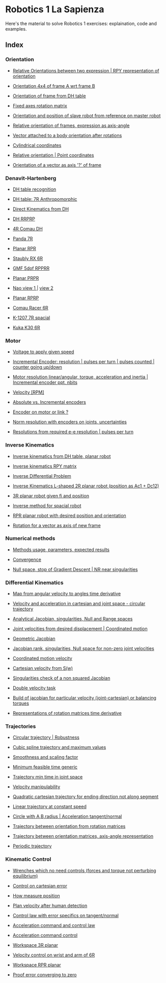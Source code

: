 # Robotics 1 La Sapienza

Here's the material to solve Robotics 1 exercises: explaination, code and examples.

## Index

### Orientation

- <a href='https://github.com/theroggio/Robotics-1-La-Sapienza/blob/master/exercises/orientation/Relative%20Orientations%20-%20RollPitchYaw%20Representation.md'> Relative Orientations between two expression | RPY representation of orientation </a>

- <a href='https://github.com/theroggio/Robotics-1-La-Sapienza/blob/master/exercises/orientation/Orientation%20of%20frames%20as%204by4%20matrix.md'> Orientation 4x4 of frame A wrt frame B </a>

- <a href='https://github.com/theroggio/Robotics-1-La-Sapienza/blob/master/exercises/orientation/Frame%20Orientation%20DH.md'> Orientation of frame from DH table </a>

- <a href='https://github.com/theroggio/Robotics-1-La-Sapienza/blob/master/exercises/orientation/Fixed%20Axes.md'> Fixed axes rotation matrix </a>

- <a href='https://github.com/theroggio/Robotics-1-La-Sapienza/blob/master/exercises/orientation/Orientation%20%26%20Position%20wrt%20Master%20Robot.md'> Orientation and position of slave robot from reference on master robot </a>

- <a href='https://github.com/theroggio/Robotics-1-La-Sapienza/blob/master/exercises/orientation/Relative%20Orientation%20as%20Axis-Angle.md'> Relative orientation of frames, expression as axis-angle </a>

- <a href='https://github.com/theroggio/Robotics-1-La-Sapienza/blob/master/exercises/orientation/Orientation%20of%20Vector%20attached%20to%20Rotating%20Body.md'> Vector attached to a body orientation after rotations </a>

- <a href='https://github.com/theroggio/Robotics-1-La-Sapienza/blob/master/exercises/orientation/Cylindrical%20Coordinates.md'> Cylindrical coordinates </a>

- <a href='https://github.com/theroggio/Robotics-1-La-Sapienza/blob/master/exercises/orientation/Point%20in%20different%20frames.md'> Relative orientation | Point coordinates </a>

- <a href='https://github.com/theroggio/Robotics-1-La-Sapienza/blob/master/exercises/orientation/Vector%20as%20Axis%20of%20newframe.md'> Orientation of a vector as axis '?' of frame </a>
  
### Denavit-Hartenberg 

- <a href='https://github.com/theroggio/Robotics-1-La-Sapienza/blob/master/exercises/Denavit-Hartenberg/Ex1.md'> DH table recognition </a>

- <a href='https://github.com/theroggio/Robotics-1-La-Sapienza/blob/master/exercises/Denavit-Hartenberg/Ex2.md'> DH table: 7R Anthropomorphic </a>

- <a href='https://github.com/theroggio/Robotics-1-La-Sapienza/blob/master/exercises/Denavit-Hartenberg/Ex3.md'> Direct Kinematics from DH </a>

- <a href='https://github.com/theroggio/Robotics-1-La-Sapienza/blob/master/exercises/Denavit-Hartenberg/images/dh3.JPG'> DH RRPRP </a>

- <a href='https://github.com/theroggio/Robotics-1-La-Sapienza/blob/master/exercises/Denavit-Hartenberg/images/4RComau.JPG'> 4R Comau DH </a>

- <a href='https://github.com/theroggio/Robotics-1-La-Sapienza/blob/master/exercises/Denavit-Hartenberg/images/panda7R.JPG'> Panda 7R </a>

- <a href='https://github.com/theroggio/Robotics-1-La-Sapienza/blob/master/exercises/Denavit-Hartenberg/images/DHforplanar.JPG'> Planar RPR </a>

- <a href='https://github.com/theroggio/Robotics-1-La-Sapienza/blob/master/exercises/Denavit-Hartenberg/images/staublyrxdh.JPG'> Staubly RX 6R </a>

- <a href='https://github.com/theroggio/Robotics-1-La-Sapienza/blob/master/exercises/Denavit-Hartenberg/images/GMF%20RPPRR.JPG'> GMF 5dof RPPRR </a>

- <a href='https://github.com/theroggio/Robotics-1-La-Sapienza/blob/master/exercises/Denavit-Hartenberg/images/planar%20PRPR.JPG'> Planar PRPR </a>

- <a href='https://github.com/theroggio/Robotics-1-La-Sapienza/blob/master/exercises/Denavit-Hartenberg/images/nao1.JPG'> Nao view 1 </a> | <a href='https://github.com/theroggio/Robotics-1-La-Sapienza/blob/master/exercises/Denavit-Hartenberg/images/nao2.JPG'> view 2 </a>

- <a href='https://github.com/theroggio/Robotics-1-La-Sapienza/blob/master/exercises/Denavit-Hartenberg/images/planar%20RPRP.JPG'> Planar RPRP </a>

- <a href='https://github.com/theroggio/Robotics-1-La-Sapienza/blob/master/exercises/Denavit-Hartenberg/images/comauracerdh.JPG'> Comau Racer 6R </a>

- <a href='https://github.com/theroggio/Robotics-1-La-Sapienza/blob/master/exercises/Denavit-Hartenberg/images/k1027%207r.JPG'> K-1207 7R spacial </a>

- <a href='https://github.com/theroggio/Robotics-1-La-Sapienza/blob/master/exercises/Denavit-Hartenberg/images/kuka%20kr%2030.JPG'> Kuka K30 6R </a>

### Motor 

- <a href='https://github.com/theroggio/Robotics-1-La-Sapienza/blob/master/exercises/motor/Steady%20State%20Motor%20Voltage%20and%20Speed.md'>Voltage to apply given speed </a>

- <a href='https://github.com/theroggio/Robotics-1-La-Sapienza/blob/master/exercises/motor/Incremental%20Ecnoder%2C%20Resolution%2C%20PPT%2C%20Count%20Up%20or%20Down.md'> Incremental Encoder: resolution | pulses per turn | pulses counted | counter going up/down </a>

- <a href='https://github.com/theroggio/Robotics-1-La-Sapienza/blob/master/exercises/motor/Angular%20Resolution%2C%20Incremental%20Encoder%2C%20Motor%20Inertia.md'> Motor resolution linear/angular, torque, acceleration and inertia | Incremental encoder ppt, nbits </a> 

- <a href='https://github.com/theroggio/Robotics-1-La-Sapienza/blob/master/exercises/motor/RPM%20velocity.md'> Velocity [RPM] </a>

- <a href='https://github.com/theroggio/Robotics-1-La-Sapienza/blob/master/exercises/motor/Absolute%20vs%20Incremental.md'> Absolute vs. Incremental encoders </a>

- <a href='https://github.com/theroggio/Robotics-1-La-Sapienza/blob/master/exercises/motor/Encoder%20position.md'> Encoder on motor or link ? </a>

- <a href='https://github.com/theroggio/Robotics-1-La-Sapienza/blob/master/exercises/motor/Norm%20uncertainty%20on%20resolution%20of%20joint%20encoders.md'> Norm resolution with encoders on joints, uncertainties </a>

- <a href='https://github.com/theroggio/Robotics-1-La-Sapienza/blob/master/exercises/motor/Resolution%20from%20E-E%20axis%20resolutions.md'> Resolutions from required e-e resolution | pulses per turn </a>

### Inverse Kinematics

- <a href='https://github.com/theroggio/Robotics-1-La-Sapienza/blob/master/exercises/inverse%20kinematics/Inverse%20planar%20c%2Bs%20c-s.md'> Inverse kinematics from DH table, planar robot </a>

- <a href='https://github.com/theroggio/Robotics-1-La-Sapienza/blob/master/exercises/inverse%20kinematics/Inverse%20RotMat.md'> Inverse kinematics RPY matrix </a>

- <a href='https://github.com/theroggio/Robotics-1-La-Sapienza/blob/master/exercises/inverse%20kinematics/Inverse%20Differential%20Problem.md'> Inverse Differential Problem </a>

- <a href='https://github.com/theroggio/Robotics-1-La-Sapienza/blob/master/exercises/inverse%20kinematics/Inverse%20Planar%20ac1%2Bdc12.md'> Inverse Kinematics L-shaped 2R planar robot (position as Ac1 + Dc12) </a>

- <a href='https://github.com/theroggio/Robotics-1-La-Sapienza/blob/master/exercises/inverse%20kinematics/Inverse%203R%20planar%20with%20final%20angle.md'> 3R planar robot given fi and position </a>

- <a href='https://github.com/theroggio/Robotics-1-La-Sapienza/blob/master/exercises/inverse%20kinematics/Inverse%20Spacial.md'> Inverse method for spacial robot </a>

- <a href='https://github.com/theroggio/Robotics-1-La-Sapienza/blob/master/exercises/inverse%20kinematics/Inverse%20RPR%20with%20angle.md'> RPR planar robot with desired position and orientation </a>

- <a href='https://github.com/theroggio/Robotics-1-La-Sapienza/blob/master/exercises/inverse%20kinematics/Inverse%20rotation.md'> Rotation for a vector as axis of new frame </a>

### Numerical methods

- <a href='https://github.com/theroggio/Robotics-1-La-Sapienza/blob/master/exercises/inverse%20kinematics/numerical%20methods/Method%20Comparison.md'> Methods usage, parameters, expected results </a>

- <a href='https://github.com/theroggio/Robotics-1-La-Sapienza/blob/master/exercises/inverse%20kinematics/numerical%20methods/If%20%26%20To%20What%20Convergence.md'> Convergence </a>

- <a href='https://github.com/theroggio/Robotics-1-La-Sapienza/blob/master/exercises/inverse%20kinematics/numerical%20methods/Stop%20Comparison%20%26%20Near%20Singularities.md'> Null space, stop of Gradient Descent | NR near singularities </a> 

### Differential Kinematics

- <a href='https://github.com/theroggio/Robotics-1-La-Sapienza/blob/master/exercises/differential%20kinematics/Time%20Derivative%20To%20Angular%20Velocity%20Map.md'> Map from angular velocity to angles time derivative </a>

- <a href='https://github.com/theroggio/Robotics-1-La-Sapienza/blob/master/exercises/differential%20kinematics/Cartesian%20%26%20Joint%20Velocities-Acceleration.md'> Velocity and acceleration in cartesian and joint space - circular trajectory </a>

- <a href='https://github.com/theroggio/Robotics-1-La-Sapienza/blob/master/exercises/differential%20kinematics/Jacobian%20Singularities%20and%20Spaces.md'> Analytical Jacobian, singularities, Null and Range spaces </a>

- <a href='https://github.com/theroggio/Robotics-1-La-Sapienza/blob/master/exercises/differential%20kinematics/Velocity%20Profile%20%26%20Scaling.md'> Joint velocities from desired displacement | Coordinated motion </a>

- <a href='https://github.com/theroggio/Robotics-1-La-Sapienza/blob/master/exercises/differential%20kinematics/Geometric%20Jacobian.md'> Geometric Jacobian </a>

- <a href='https://github.com/theroggio/Robotics-1-La-Sapienza/blob/master/exercises/differential%20kinematics/Jacobian%20analysis.md'> Jacobian rank, singularities, Null space for non-zero joint velocities </a>

- <a href='https://github.com/theroggio/Robotics-1-La-Sapienza/blob/master/exercises/differential%20kinematics/Coordination%20Velocity.md'> Coordinated motion velocity </a>

- <a href='https://github.com/theroggio/Robotics-1-La-Sapienza/blob/master/exercises/differential%20kinematics/Cartesian%20Velocity%20from%20S(w).md'> Cartesian velocity from S(w) </a>

- <a href='https://github.com/theroggio/Robotics-1-La-Sapienza/blob/master/exercises/differential%20kinematics/NonSquared%20Jacobian%20Analysis.md'> Singularities check of a non squared Jacobian </a>

- <a href='https://github.com/theroggio/Robotics-1-La-Sapienza/blob/master/exercises/differential%20kinematics/Two%20Velocity%20Requirements%20On%20Two%20Points.md'> Double velocity task </a>

- <a href='https://github.com/theroggio/Robotics-1-La-Sapienza/blob/master/exercises/differential%20kinematics/Balancing%20Vel-Torques.md'> Build of jacobian for particular velocity (joint-cartesian) or balancing torques </a>

- <a href='https://github.com/theroggio/Robotics-1-La-Sapienza/blob/master/exercises/differential%20kinematics/Rotation%20Matroces%20Time%20Derivative.md'> Representations of rotation matrices time derivative </a>

### Trajectories

- <a href='https://github.com/theroggio/Robotics-1-La-Sapienza/blob/master/exercises/trajectories/Circular%20Trajectory.md'> Circular trajectory | Robustness </a>

- <a href='https://github.com/theroggio/Robotics-1-La-Sapienza/blob/master/exercises/trajectories/Spline.md'> Cubic spline trajectory and maximum values </a>

- <a href='https://github.com/theroggio/Robotics-1-La-Sapienza/blob/master/exercises/trajectories/Smooth%20Quintic%20Polynomial.md'> Smoothness and scaling factor </a>

- <a href='https://github.com/theroggio/Robotics-1-La-Sapienza/blob/master/exercises/trajectories/Generic%20Minimal%20Time.md'> Minimum feasible time generic </a>

- <a href='https://github.com/theroggio/Robotics-1-La-Sapienza/blob/master/exercises/trajectories/Joint%20Trajectory%20Min%20Time.md'> Trajectory min time in joint space </a>

- <a href='https://github.com/theroggio/Robotics-1-La-Sapienza/blob/master/exercises/trajectories/Velocity%20Manipulability.md'> Velocity manipulability </a>

- <a href='https://github.com/theroggio/Robotics-1-La-Sapienza/blob/master/exercises/trajectories/Quadratic%20Trajectiry%20For%20Final%20Requested%20Orientation.md'> Quadratic cartesian trajectory for ending direction not along segment </a>

- <a href='https://github.com/theroggio/Robotics-1-La-Sapienza/blob/master/exercises/trajectories/Linear%20%26%20Constant%20Trajectory.md'> Linear trajectory at constant speed </a>

- <a href='https://github.com/theroggio/Robotics-1-La-Sapienza/blob/master/exercises/trajectories/Circular%20Trajectory%20Given%20A%2CB%2CRadius.md'> Circle with A,B,radius | Acceleration tangent/normal </a>

- <a href='https://github.com/theroggio/Robotics-1-La-Sapienza/blob/master/exercises/trajectories/Trajectory%20Between%20Orientations.md'> Trajectory between orientation from rotation matrices </a>

- <a href='https://github.com/theroggio/Robotics-1-La-Sapienza/blob/master/exercises/trajectories/Trajectory%20Orientations%20Axis-Angle.md'> Trajectory between orientation matrices, axis-angle representation </a>

- <a href='https://github.com/theroggio/Robotics-1-La-Sapienza/blob/master/exercises/trajectories/Periodic%20Trajectory.md'> Periodic trajectory </a>

### Kinematic Control

- <a href='https://github.com/theroggio/Robotics-1-La-Sapienza/blob/master/exercises/kinematic%20control/Balance%20Wrenches.md'> Wrenches which no need controls (forces and torque not perturbing equilibrium) </a>

- <a href='https://github.com/theroggio/Robotics-1-La-Sapienza/blob/master/exercises/kinematic%20control/Cartesian%20Error%20Control.md'> Control on cartesian error </a>

- <a href='https://github.com/theroggio/Robotics-1-La-Sapienza/blob/master/exercises/kinematic%20control/Measure%20Position.md'> How measure position </a>

- <a href='https://github.com/theroggio/Robotics-1-La-Sapienza/blob/master/exercises/kinematic%20control/Required%20Velocity%20From%20Specific%20Distances.md'> Plan velocity after human detection </a>

- <a href='https://github.com/theroggio/Robotics-1-La-Sapienza/blob/master/exercises/kinematic%20control/Control%20Law%20On%20Error%20Directions.md'> Control law with error specifics on tangent/normal </a>

- <a href='https://github.com/theroggio/Robotics-1-La-Sapienza/blob/master/exercises/kinematic%20control/Velocity-Position%20Error%20Acceleration%20Command.md'> Acceleration command and control law </a>

- <a href='https://github.com/theroggio/Robotics-1-La-Sapienza/blob/master/exercises/kinematic%20control/Acceleration%20Command%20Procedure.md'> Acceleration command control </a>

- <a href='https://github.com/theroggio/Robotics-1-La-Sapienza/blob/master/exercises/kinematic%20control/Workspace%203R%20Planar.md'> Workspace 3R planar </a>

- <a href='https://github.com/theroggio/Robotics-1-La-Sapienza/blob/master/exercises/kinematic%20control/Velocity%20Arm-Wrist%20Control.md'> Velocity control on wrist and arm of 6R </a>

- <a href='https://github.com/theroggio/Robotics-1-La-Sapienza/blob/master/exercises/kinematic%20control/Workspace%20RPR%20Planar.md'> Workspace RPR planar </a>

- <a href='https://github.com/theroggio/Robotics-1-La-Sapienza/blob/master/exercises/kinematic%20control/Proof%20Controlled%20Error%20Goes%20Zero.md'> Proof error converging to zero </a>
